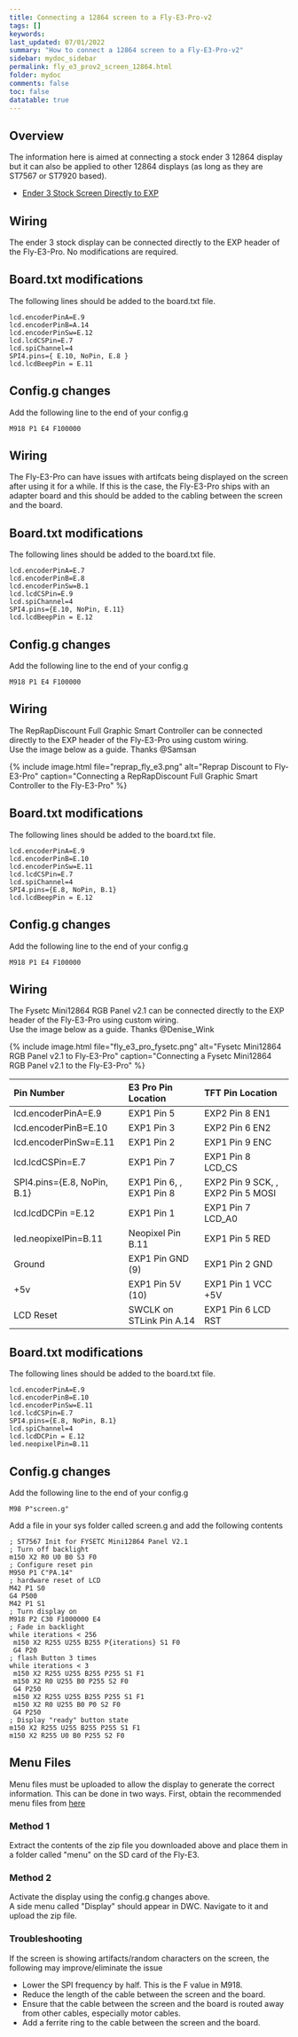 ```yaml
---
title: Connecting a 12864 screen to a Fly-E3-Pro-v2
tags: []
keywords: 
last_updated: 07/01/2022
summary: "How to connect a 12864 screen to a Fly-E3-Pro-v2"
sidebar: mydoc_sidebar
permalink: fly_e3_prov2_screen_12864.html
folder: mydoc
comments: false
toc: false
datatable: true
---
```


## Overview

The information here is aimed at connecting a stock ender 3 12864 display but it can also be applied to other 12864 displays (as long as they are ST7567 or ST7920 based). 

<ul id="profileTabs" class="nav nav-tabs">
    <li class="active"><a class="noCrossRef" href="#e3stock" data-toggle="tab">Ender 3 Stock Screen Directly to EXP</a></li>
    </ul>
  <div class="tab-content">
<div role="tabpanel" class="tab-pane active" id="e3stock" markdown="1">

## Wiring

The ender 3 stock display can be connected directly to the EXP header of the Fly-E3-Pro. No modifications are required.

## Board.txt modifications

The following lines should be added to the board.txt file.

```
lcd.encoderPinA=E.9
lcd.encoderPinB=A.14
lcd.encoderPinSw=E.12
lcd.lcdCSPin=E.7
lcd.spiChannel=4
SPI4.pins={ E.10, NoPin, E.8 }
lcd.lcdBeepPin = E.11
```

## Config.g changes

Add the following line to the end of your config.g

```
M918 P1 E4 F100000
```

</div>

<div role="tabpanel" class="tab-pane" id="e3adapter" markdown="1">

## Wiring

The Fly-E3-Pro can have issues with artifcats being displayed on the screen after using it for a while. If this is the case, the Fly-E3-Pro ships with an adapter board and this should be added to the cabling between the screen and the board.  

## Board.txt modifications

The following lines should be added to the board.txt file.

```
lcd.encoderPinA=E.7
lcd.encoderPinB=E.8
lcd.encoderPinSw=B.1
lcd.lcdCSPin=E.9
lcd.spiChannel=4
SPI4.pins={E.10, NoPin, E.11}
lcd.lcdBeepPin = E.12
```

## Config.g changes

Add the following line to the end of your config.g

```
M918 P1 E4 F100000
```

</div>

<div role="tabpanel" class="tab-pane" id="reprap" markdown="1">

## Wiring

The RepRapDiscount Full Graphic Smart Controller can be connected directly to the EXP header of the Fly-E3-Pro using custom wiring.  
Use the image below as a guide. Thanks @Samsan

{% include image.html file="reprap_fly_e3.png" alt="Reprap Discount to Fly-E3-Pro" caption="Connecting a RepRapDiscount Full Graphic Smart Controller to the Fly-E3-Pro" %}

## Board.txt modifications

The following lines should be added to the board.txt file.

```
lcd.encoderPinA=E.9
lcd.encoderPinB=E.10
lcd.encoderPinSw=E.11
lcd.lcdCSPin=E.7
lcd.spiChannel=4
SPI4.pins={E.8, NoPin, B.1}
lcd.lcdBeepPin = E.12
```

## Config.g changes

Add the following line to the end of your config.g

```
M918 P1 E4 F100000
```

</div>

<div role="tabpanel" class="tab-pane" id="fysetc" markdown="1">

## Wiring

The Fysetc Mini12864 RGB Panel v2.1 can be connected directly to the EXP header of the Fly-E3-Pro using custom wiring.  
Use the image below as a guide. Thanks @Denise_Wink

{% include image.html file="fly_e3_pro_fysetc.png" alt="Fysetc Mini12864 RGB Panel v2.1 to Fly-E3-Pro" caption="Connecting a Fysetc Mini12864 RGB Panel v2.1 to the Fly-E3-Pro" %}

<div class="datatable-begin"></div>

|Pin Number|E3 Pro Pin Location|TFT Pin Location|
| :------------- |:-------------|:-------------|
|lcd.encoderPinA=E.9|EXP1 Pin 5|EXP2 Pin 8 EN1|
|lcd.encoderPinB=E.10|EXP1 Pin 3|EXP2 Pin 6 EN2|
|lcd.encoderPinSw=E.11|EXP1 Pin 2|EXP1 Pin 9 ENC|
|lcd.lcdCSPin=E.7|EXP1 Pin 7|EXP1 Pin 8 LCD_CS|
|SPI4.pins={E.8, NoPin, B.1}|EXP1 Pin 6, , EXP1 Pin 8|EXP2 Pin 9 SCK, , EXP2 Pin 5 MOSI|
|lcd.lcdDCPin =E.12|EXP1 Pin 1|EXP1 Pin 7 LCD_A0|
|led.neopixelPin=B.11|Neopixel Pin B.11|EXP1 Pin 5 RED|
|Ground|EXP1 Pin GND (9)|EXP1 Pin 2 GND|
|+5v|EXP1 Pin 5V (10)|EXP1 Pin 1 VCC +5V|
|LCD Reset|SWCLK on STLink Pin A.14|EXP1 Pin 6 LCD RST|

<div class="datatable-end"></div>

## Board.txt modifications

The following lines should be added to the board.txt file.

```
lcd.encoderPinA=E.9
lcd.encoderPinB=E.10
lcd.encoderPinSw=E.11
lcd.lcdCSPin=E.7
SPI4.pins={E.8, NoPin, B.1}
lcd.spiChannel=4
lcd.lcdDCPin = E.12
led.neopixelPin=B.11
```

## Config.g changes

Add the following line to the end of your config.g

```
M98 P"screen.g"
```

Add a file in your sys folder called screen.g and add the following contents
```
; ST7567 Init for FYSETC Mini12864 Panel V2.1
; Turn off backlight
m150 X2 R0 U0 B0 S3 F0
; Configure reset pin
M950 P1 C"PA.14"
; hardware reset of LCD
M42 P1 S0
G4 P500
M42 P1 S1
; Turn display on
M918 P2 C30 F1000000 E4
; Fade in backlight
while iterations < 256
 m150 X2 R255 U255 B255 P{iterations} S1 F0
 G4 P20
; flash Button 3 times
while iterations < 3
 m150 X2 R255 U255 B255 P255 S1 F1
 m150 X2 R0 U255 B0 P255 S2 F0
 G4 P250
 m150 X2 R255 U255 B255 P255 S1 F1
 m150 X2 R0 U255 B0 P0 S2 F0
 G4 P250
; Display "ready" button state
m150 X2 R255 U255 B255 P255 S1 F1
m150 X2 R255 U0 B0 P255 S2 F0
```

</div>

</div>

## Menu Files

Menu files must be uploaded to allow the display to generate the correct information. This can be done in two ways.
First, obtain the recommended menu files from [here](https://github.com/jadonmmiller/UltimateDuetMenuSystem/releases/)

### Method 1

Extract the contents of the zip file you downloaded above and place them in a folder called "menu" on the SD card of the Fly-E3. 

### Method 2

Activate the display using the config.g changes above.  
A side menu called "Display" should appear in DWC. Navigate to it and upload the zip file.  

### Troubleshooting

If the screen is showing artifacts/random characters on the screen, the following may improve/eliminate the issue

* Lower the SPI frequency by half. This is the F value in M918.  
* Reduce the length of the cable between the screen and the board.  
* Ensure that the cable between the screen and the board is routed away from other cables, especially motor cables.  
* Add a ferrite ring to the cable between the screen and the board.  